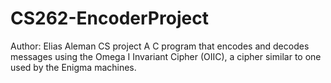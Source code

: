 # CS262-EncoderProject
Author: Elias Aleman
CS project 
A C program that encodes and decodes messages using the Omega I Invariant Cipher (OIIC), a cipher similar to one used by the Enigma machines. 
